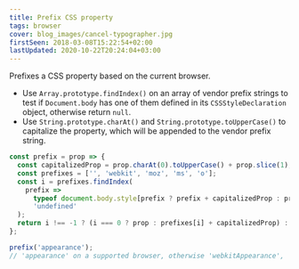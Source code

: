 ```yaml
---
title: Prefix CSS property
tags: browser
cover: blog_images/cancel-typographer.jpg
firstSeen: 2018-03-08T15:22:54+02:00
lastUpdated: 2020-10-22T20:24:04+03:00
---
```


Prefixes a CSS property based on the current browser.

- Use `Array.prototype.findIndex()` on an array of vendor prefix strings to test if `Document.body` has one of them defined in its `CSSStyleDeclaration` object, otherwise return `null`.
- Use `String.prototype.charAt()` and `String.prototype.toUpperCase()` to capitalize the property, which will be appended to the vendor prefix string.

```js
const prefix = prop => {
  const capitalizedProp = prop.charAt(0).toUpperCase() + prop.slice(1);
  const prefixes = ['', 'webkit', 'moz', 'ms', 'o'];
  const i = prefixes.findIndex(
    prefix =>
      typeof document.body.style[prefix ? prefix + capitalizedProp : prop] !==
      'undefined'
  );
  return i !== -1 ? (i === 0 ? prop : prefixes[i] + capitalizedProp) : null;
};
```

```js
prefix('appearance');
// 'appearance' on a supported browser, otherwise 'webkitAppearance', 'mozAppearance', 'msAppearance' or 'oAppearance'
```
